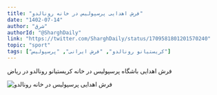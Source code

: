 ```yaml
---
title: "فرش اهدایی پرسپولیس در خانه‌ رونالدو"
date: "1402-07-14"
author: "شرق"
authorId: "@SharghDaily"
link: "https://twitter.com/SharghDaily/status/1709581801201570240"
topic: "sport"
tags: ["کریستیانو رونالدو", "فرش ایرانی", "پرسپولیس"]
---
```


فرش اهدایی باشگاه پرسپولیس در خانه‌ کریستیانو رونالدو در ریاض

![فرش اهدایی پرسپولیس در خانه‌ رونالدو](/posts/sport/farsh-ehdayi-persepolis-dar-khane-ronaldo.jpg)
